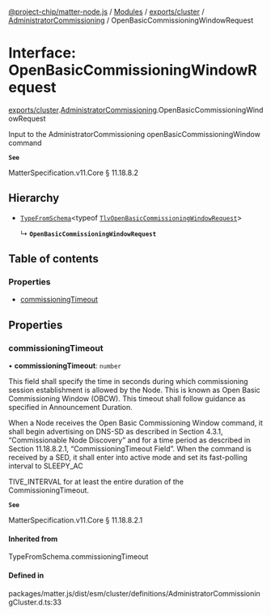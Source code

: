 [@project-chip/matter-node.js](../README.md) / [Modules](../modules.md) / [exports/cluster](../modules/exports_cluster.md) / [AdministratorCommissioning](../modules/exports_cluster.AdministratorCommissioning.md) / OpenBasicCommissioningWindowRequest

# Interface: OpenBasicCommissioningWindowRequest

[exports/cluster](../modules/exports_cluster.md).[AdministratorCommissioning](../modules/exports_cluster.AdministratorCommissioning.md).OpenBasicCommissioningWindowRequest

Input to the AdministratorCommissioning openBasicCommissioningWindow command

**`See`**

MatterSpecification.v11.Core § 11.18.8.2

## Hierarchy

- [`TypeFromSchema`](../modules/exports_tlv.md#typefromschema)\<typeof [`TlvOpenBasicCommissioningWindowRequest`](../modules/exports_cluster.AdministratorCommissioning.md#tlvopenbasiccommissioningwindowrequest)\>

  ↳ **`OpenBasicCommissioningWindowRequest`**

## Table of contents

### Properties

- [commissioningTimeout](exports_cluster.AdministratorCommissioning.OpenBasicCommissioningWindowRequest.md#commissioningtimeout)

## Properties

### commissioningTimeout

• **commissioningTimeout**: `number`

This field shall specify the time in seconds during which commissioning session establishment is allowed by
the Node. This is known as Open Basic Commissioning Window (OBCW). This timeout shall follow guidance as
specified in Announcement Duration.

When a Node receives the Open Basic Commissioning Window command, it shall begin advertising on DNS-SD as
described in Section 4.3.1, “Commissionable Node Discovery” and for a time period as described in Section
11.18.8.2.1, “CommissioningTimeout Field”. When the command is received by a SED, it shall enter into active
mode and set its fast-polling interval to SLEEPY_AC

TIVE_INTERVAL for at least the entire duration of the CommissioningTimeout.

**`See`**

MatterSpecification.v11.Core § 11.18.8.2.1

#### Inherited from

TypeFromSchema.commissioningTimeout

#### Defined in

packages/matter.js/dist/esm/cluster/definitions/AdministratorCommissioningCluster.d.ts:33
